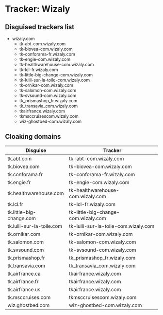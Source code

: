 # Tracker: Wizaly

## Disguised trackers list

* wizaly.com
    * tk-abt-com.wizaly.com
    * tk-biovea-com.wizaly.com
    * tk-conforama-fr.wizaly.com
    * tk-engie-com.wizaly.com
    * tk-healthwarehouse-com.wizaly.com
    * tk-lcl-fr.wizaly.com
    * tk-little-big-change-com.wizaly.com
    * tk-lulli-sur-la-toile-com.wizaly.com
    * tk-ornikar-com.wizaly.com
    * tk-salomon-com.wizaly.com
    * tk-svsound-com.wizaly.com
    * tk_prismashop_fr.wizaly.com
    * tk_transavia_com.wizaly.com
    * tkairfrance.wizaly.com
    * tkmsccruisescom.wizaly.com
    * wiz-ghostbed-com.wizaly.com

## Cloaking domains

| Disguise | Tracker |
| ---- | ---- |
| tk.abt.com | tk-abt-com.wizaly.com |
| tk.biovea.com | tk-biovea-com.wizaly.com |
| tk.conforama.fr | tk-conforama-fr.wizaly.com |
| tk.engie.fr | tk-engie-com.wizaly.com |
| tk.healthwarehouse.com | tk-healthwarehouse-com.wizaly.com |
| tk.lcl.fr | tk-lcl-fr.wizaly.com |
| tk.little-big-change.com | tk-little-big-change-com.wizaly.com |
| tk.lulli-sur-la-toile.com | tk-lulli-sur-la-toile-com.wizaly.com |
| tk.ornikar.com | tk-ornikar-com.wizaly.com |
| tk.salomon.com | tk-salomon-com.wizaly.com |
| tk.svsound.com | tk-svsound-com.wizaly.com |
| tk.prismashop.fr | tk_prismashop_fr.wizaly.com |
| tk.transavia.com | tk_transavia_com.wizaly.com |
| tk.airfrance.ca | tkairfrance.wizaly.com |
| tk.airfrance.fr | tkairfrance.wizaly.com |
| tk.airfrance.us | tkairfrance.wizaly.com |
| tk.msccruises.com | tkmsccruisescom.wizaly.com |
| wiz.ghostbed.com | wiz-ghostbed-com.wizaly.com |
